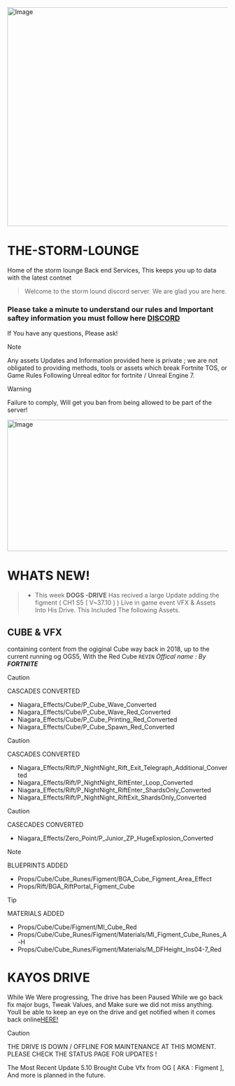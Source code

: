 <img width="1500" height="500" alt="Image" src="https://github.com/user-attachments/assets/90efd489-b369-4c87-9e8c-05899fc08096" />

# THE-STORM-LOUNGE
Home of the storm lounge Back end Services, This keeps you up to data with the latest contnet



> Welcome to the storm lound discord server. We are glad you are here.
### Please take a minute to understand our rules and Important saftey information you must follow here [DISCORD](https://discord.com/invite/ttmR5R6EHB)
If You have any questions, Please ask!

> [!NOTE]
> Any assets Updates and Information provided here is private ; we are not obligated to providing methods, tools or assets which break Fortnite TOS, or Game Rules Following Unreal editor for fortnite / Unreal Engine 7. 

>[!WARNING]
> Failure to comply, Will get you ban from being allowed to be part of the server!









<img width="1920" height="300" alt="Image" src="https://github.com/user-attachments/assets/d68bbb42-399f-4d97-86dc-505ae3881640" />


# WHATS NEW!



>  - This week **DOGS -DRIVE** Has recived a large Update adding the figment ( CH1 S5 ( V~37.10 ) )  Live in game event VFX & Assets Into His Drive. This Included The following Assets.



  ## CUBE & VFX
containing content from the ogiginal Cube way back in 2018, up to the current running og OGS5, With the Red Cube `REVIN` *Offical name : By **FORTNITE***




> [!Caution]
>  CASCADES CONVERTED
   - Niagara_Effects/Cube/P_Cube_Wave_Converted
   - Niagara_Effects/Cube/P_Cube_Wave_Red_Converted
   - Niagara_Effects/Cube/P_Cube_Printing_Red_Converted
   - Niagara_Effects/Cube/P_Cube_Spawn_Red_Converted
 > [!Caution]
>  CASCADES CONVERTED
   - Niagara_Effects/Rift/P_NightNight_Rift_Exit_Telegraph_Additional_Converted
  - Niagara_Effects/Rift/P_NightNight_RiftEnter_Loop_Converted
   - Niagara_Effects/Rift/P_NightNight_RiftEnter_ShardsOnly_Converted
   - Niagara_Effects/Rift/P_NightNight_RiftExit_ShardsOnly_Converted
> [!caution]
> CASECADES CONVERTED
   - Niagara_Effects/Zero_Point/P_Junior_ZP_HugeExplosion_Converted
> [!Note]
> BLUEPRINTS ADDED
  - Props/Cube/Cube_Runes/Figment/BGA_Cube_Figment_Area_Effect
  - Props/Rift/BGA_RiftPortal_Figment_Cube
> [!Tip]
> MATERIALS ADDED
  - Props/Cube/Cube/Figment/MI_Cube_Red
  - Props/Cube/Cube_Runes/Figment/Materials/MI_Figment_Cube_Runes_A-H
  - Props/Cube/Cube_Runes/Figment/Materials/M_DFHeight_Ins04-7_Red



# KAYOS DRIVE 
While We Were progressing, The drive has been Paused While we go back fix major bugs, Tweak Values, and Make sure we did not miss anything. Youll be able to keep an eye on the drive and get notified when it comes back online[HERE!](https://stormloungestatuspage.statuspage.io/)
> [!Caution]
> THE DRIVE IS DOWN / OFFLINE FOR MAINTENANCE AT THIS MOMENT. PLEASE CHECK THE STATUS PAGE FOR UPDATES !

The Most Recent Update 5.10 Brought Cube Vfx from OG [ AKA : Figment ], And more is planned in the future.

